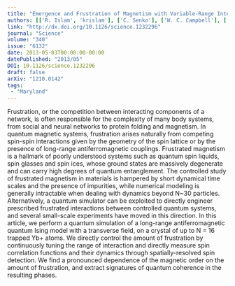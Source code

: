 ```yaml
---
title: "Emergence and Frustration of Magnetism with Variable-Range Interactions in a Quantum Simulator"
authors: [['R. Islam', 'krislam'], ['C. Senko'], ['W. C. Campbell'], ['S. Korenblit'], ['J. Smith'], ['A. Lee'], ['E. E. Edwards'], ['C. C. J. Wang'], ['J. K. Freericks'], ['C. Monroe']]
link: "http://dx.doi.org/10.1126/science.1232296"
journal: "Science"
volume: "340"
issue: "6132"
date: 2013-05-03T00:00:00-00:00
datePublished: "2013/05"
DOI: 10.1126/science.1232296
draft: false
arXiv: "1210.0142"
tags:
 - "Maryland"
---
```



Frustration, or the competition between interacting components of a network,
is often responsible for the complexity of many body systems, from social and
neural networks to protein folding and magnetism. In quantum magnetic systems,
frustration arises naturally from competing spin-spin interactions given by the
geometry of the spin lattice or by the presence of long-range antiferromagnetic
couplings. Frustrated magnetism is a hallmark of poorly understood systems such
as quantum spin liquids, spin glasses and spin ices, whose ground states are
massively degenerate and can carry high degrees of quantum entanglement. The
controlled study of frustrated magnetism in materials is hampered by short
dynamical time scales and the presence of impurities, while numerical modeling
is generally intractable when dealing with dynamics beyond N~30 particles.
Alternatively, a quantum simulator can be exploited to directly engineer
prescribed frustrated interactions between controlled quantum systems, and
several small-scale experiments have moved in this direction. In this article,
we perform a quantum simulation of a long-range antiferromagnetic quantum Ising
model with a transverse field, on a crystal of up to N = 16 trapped Yb+ atoms.
We directly control the amount of frustration by continuously tuning the range
of interaction and directly measure spin correlation functions and their
dynamics through spatially-resolved spin detection. We find a pronounced
dependence of the magnetic order on the amount of frustration, and extract
signatures of quantum coherence in the resulting phases.
